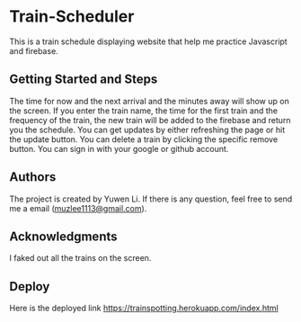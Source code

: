 # Train-Scheduler

This is a train schedule displaying website that help me practice Javascript and firebase.

## Getting Started and Steps
The time for now and the next arrival and the minutes away will show up on the screen.
If you enter the train name, the time for the first train and the frequency of the train, the new train will be added to the firebase and return you the schedule.
You can get updates by either refreshing the page or hit the update button.
You can delete a train by clicking the specific remove button.
You can sign in with your google or github account.

## Authors
The project is created by Yuwen Li.
If there is any question, feel free to send me a email (muzlee1113@gmail.com).


## Acknowledgments
I faked out all the trains on the screen.

## Deploy
Here is the deployed link https://trainspotting.herokuapp.com/index.html
